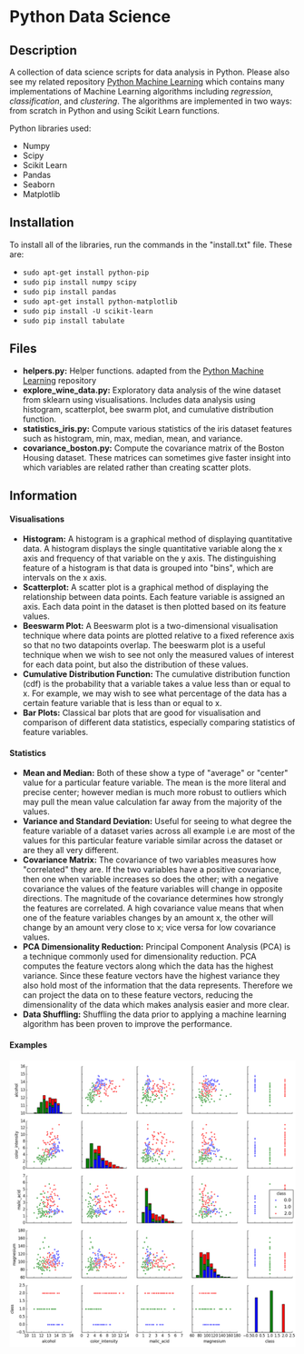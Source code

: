 # Python Data Science

## Description
A collection of data science scripts for data analysis in Python. Please also see my related repository [Python Machine Learning](https://github.com/GeorgeSeif/Python-Machine-Learning) which contains many implementations of Machine Learning algorithms including _regression_, _classification_, and _clustering_. The algorithms are implemented in two ways: from scratch in Python and using Scikit Learn functions. 

Python libraries used:
- Numpy
- Scipy
- Scikit Learn
- Pandas
- Seaborn
- Matplotlib

## Installation
To install all of the libraries, run the commands in the "install.txt" file. These are:

- `sudo apt-get install python-pip`
- `sudo pip install numpy scipy`
- `sudo pip install pandas`
- `sudo apt-get install python-matplotlib`
- `sudo pip install -U scikit-learn`
- `sudo pip install tabulate`

## Files
- **helpers.py:** Helper functions. adapted from the [Python Machine Learning](https://github.com/GeorgeSeif/Python-Machine-Learning) repository
- **explore_wine_data.py:** Exploratory data analysis of the wine dataset from sklearn using visualisations. Includes data analysis using histogram, scatterplot, bee swarm plot, and cumulative distribution function.
- **statistics_iris.py:** Compute various statistics of the iris dataset features such as histogram, min, max, median, mean, and variance.
- **covariance_boston.py:** Compute the covariance matrix of the Boston Housing dataset. These matrices can sometimes give faster insight into which variables are related rather than creating scatter plots.

## Information

#### Visualisations
- **Histogram:** A histogram is a graphical method of displaying quantitative data. A histogram displays the single quantitative variable along the x axis and frequency of that variable on the y axis. The distinguishing feature of a histogram is that data is grouped into "bins", which are intervals on the x axis.
- **Scatterplot:** A scatter plot is a graphical method of displaying the relationship between data points. Each feature variable is assigned an axis. Each data point in the dataset is then plotted based on its feature values.
- **Beeswarm Plot:** A Beeswarm plot is a two-dimensional visualisation technique where data points are plotted relative to a fixed reference axis so that no two datapoints overlap. The beeswarm plot is a useful technique when we wish to see not only the measured values of interest for each data point, but also the distribution of these values. 
- **Cumulative Distribution Function:** The cumulative distribution function (cdf) is the probability that a variable takes a value less than or equal to x. For example, we may wish to see what percentage of the data has a certain feature variable that is less than or equal to x.
- **Bar Plots:** Classical bar plots that are good for visualisation and comparison of different data statistics, especially comparing statistics of feature variables.

#### Statistics
- **Mean and Median:** Both of these show a type of "average" or "center" value for a particular feature variable. The mean is the more literal and precise center; however median is much more robust to outliers which may pull the mean value calculation far away from the majority of the values. 
- **Variance and Standard Deviation:** Useful for seeing to what degree the feature variable of a dataset varies across all example i.e are most of the values for this particular feature variable similar across the dataset or are they all very different.  
- **Covariance Matrix:** The covariance of two variables measures how "correlated" they are. If the two variables have a positive covariance, then one when variable increases so does the other; with a negative covariance the values of the feature variables will change in opposite directions. The magnitude of the covariance determines how strongly the features are correlated. A high covariance value means that when one of the feature variables changes by an amount x, the other will change by an amount very close to x; vice versa for low covariance values. 
- **PCA Dimensionality Reduction:** Principal Component Analysis (PCA) is a technique commonly used for dimensionality reduction. PCA computes the feature vectors along which the data has the highest variance. Since these feature vectors have the highest variance they also hold most of the information that the data represents. Therefore we can project the data on to these feature vectors, reducing the dimensionality of the data which makes analysis easier and more clear. 
- **Data Shuffling:** Shuffling the data prior to applying a machine learning algorithm has been proven to improve the performance. 


#### Examples
![alt text](https://github.com/GeorgeSeif/Data-Science-Python/blob/master/Images/explore_wine_scattermatrix.png)